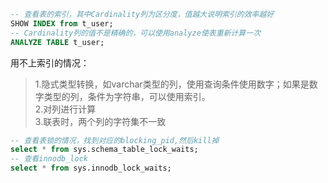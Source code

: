 ﻿```sql
-- 查看表的索引，其中Cardinality列为区分度，值越大说明索引的效率越好
SHOW INDEX from t_user;
-- Cardinality列的值不是精确的，可以使用analyze使表重新计算一次
ANALYZE TABLE t_user;
```
用不上索引的情况：  
>1.隐式类型转换，如varchar类型的列，使用查询条件使用数字；如果是数字类型的列，条件为字符串，可以使用索引。  
>2.对列进行计算  
>3.联表时，两个列的字符集不一致

```sql
-- 查看表锁的情况，找到对应的blocking_pid,然后kill掉
select * from sys.schema_table_lock_waits;
-- 查看innodb_lock
select * from sys.innodb_lock_waits;


```

